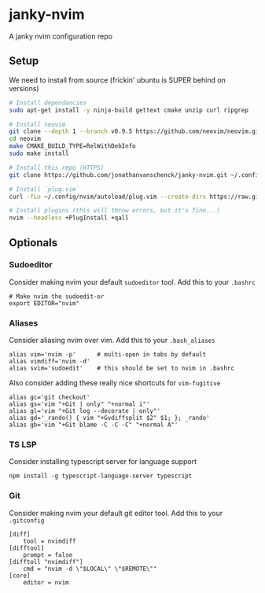 # janky-nvim
A janky nvim configuration repo

## Setup

We need to install from source (frickin' ubuntu is SUPER behind on versions)
```bash
# Install dependancies
sudo apt-get install -y ninja-build gettext cmake unzip curl ripgrep

# Install neovim
git clone --depth 1 --branch v0.9.5 https://github.com/neovim/neovim.git
cd neovim
make CMAKE_BUILD_TYPE=RelWithDebInfo
sudo make install

# Install this repo (HTTPS)
git clone https://github.com/jonathanvanschenck/janky-nvim.git ~/.config/nvim

# Install `plug.vim`
curl -fLo ~/.config/nvim/autoload/plug.vim --create-dirs https://raw.githubusercontent.com/junegunn/vim-plug/master/plug.vim

# Install plugins (this will throw errors, but it's fine...)
nvim --headless +PlugInstall +qall
```

## Optionals
### Sudoeditor
Consider making nvim your default `sudoeditor` tool. Add this to your `.bashrc`
```
# Make nvim the sudoedit-or
export EDITOR="nvim"
```

### Aliases
Consider aliasing nvim over vim. Add this to your `.bash_aliases`
```
alias vim='nvim -p'      # multi-open in tabs by default
alias vimdiff='nvim -d'
alias svim='sudoedit'    # this should be set to nvim in .bashrc
```

Also consider adding these really nice shortcuts for `vim-fugitive`
```
alias gc='git checkout'
alias gs='vim "+Git | only" "+normal i"'
alias gl='vim "+Git log --decorate | only"'
alias gd='_rando() { vim "+Gvdiffsplit $2" $1; }; _rando'
alias gb='vim "+Git blame -C -C -C" "+normal A"'
```
### TS LSP
Consider installing typescript server for language support
```
npm install -g typescript-language-server typescript
```


### Git
Consider making nvim your default git editor tool. Add this to your `.gitconfig`
```
[diff]
	tool = nvimdiff
[difftool]
	prompt = false
[difftoll "nvimdiff"]
	cmd = "nvim -d \"$LOCAL\" \"$REMOTE\""
[core]
	editor = nvim
```

